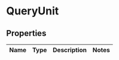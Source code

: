 # QueryUnit

## Properties

|Name | Type | Description | Notes|
|------------ | ------------- | ------------- | -------------|



